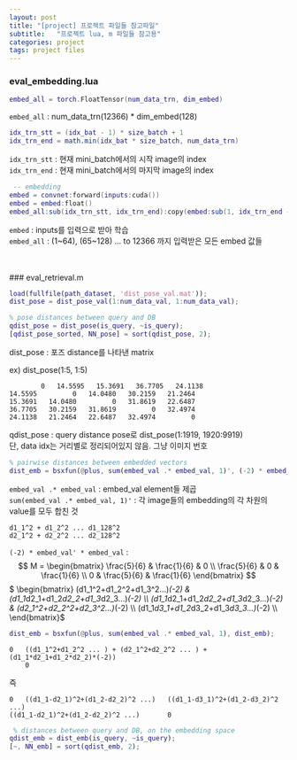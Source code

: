```yaml
---
layout: post
title: "[project] 프로젝트 파일들 참고파일"
subtitle:   "프로젝트 lua, m 파일들 참고용"
categories: project
tags: project files
---
```


### eval_embedding.lua

```lua
embed_all = torch.FloatTensor(num_data_trn, dim_embed)
 ```
`embed_all` : num_data_trn(12366) * dim_embed(128)

```lua
idx_trn_stt = (idx_bat - 1) * size_batch + 1
idx_trn_end = math.min(idx_bat * size_batch, num_data_trn)
```

`idx_trn_stt` : 현재 mini_batch에서의 시작 image의 index <br />
`idx_trn_end` : 현재 mini_batch에서의 마지막 image의 index


```lua
 -- embedding
embed = convnet:forward(inputs:cuda())
embed = embed:float()
embed_all:sub(idx_trn_stt, idx_trn_end):copy(embed:sub(1, idx_trn_end - idx_trn_stt + 1))
```
`embed` : inputs를 입력으로 받아 학습 <br />
`embed_all` : (1~64), (65~128) ... to 12366 까지 입력받은
모든 embed 값들

<br />
<br />
### eval_retrieval.m

```Matlab
load(fullfile(path_dataset, 'dist_pose_val.mat'));
dist_pose = dist_pose_val(1:num_data_val, 1:num_data_val);

% pose distances between query and DB
qdist_pose = dist_pose(is_query, ~is_query);
[qdist_pose_sorted, NN_pose] = sort(qdist_pose, 2);
```
dist_pose : 포즈 distance를 나타낸 matrix

ex) dist_pose(1:5, 1:5)
```
        0   14.5595   15.3691   36.7705   24.1138
14.5595         0   14.0480   30.2159   21.2464
15.3691   14.0480         0   31.8619   22.6487
36.7705   30.2159   31.8619         0   32.4974
24.1138   21.2464   22.6487   32.4974         0
```

qdist_pose : query distance pose로 dist_pose(1:1919, 1920:9919) <br />
단, data idx는 거리별로 정리되어있지 않음. 그냥 이미지 번호

```Matlab
% pairwise distances between embedded vectors
dist_emb = bsxfun(@plus, sum(embed_val .* embed_val, 1)', (-2) * embed_val' * embed_val);
```

`embed_val .* embed_val` : embed_val element들 제곱 <br />
`sum(embed_val .* embed_val, 1)'` : 각 image들의 embedding의 각 차원의 value를 모두 합친 것 <br />
```
d1_1^2 + d1_2^2 ... d1_128^2
d2_1^2 + d2_2^2 ... d2_128^2
```


`(-2) * embed_val' * embed_val` :
$$
M = \begin{bmatrix}
       \frac{5}{6} & \frac{1}{6} & 0           \\
       \frac{5}{6} & 0           & \frac{1}{6} \\
       0           & \frac{5}{6} & \frac{1}{6}
     \end{bmatrix}
$$
$ \begin{bmatrix}
(d1_1^2+d1_2^2+d1_3^2...)*(-2) & (d1_1*d2_1+d1_2*d2_2+d1_3*d2_3...)*(-2) \\\\ 
(d1_1*d2_1+d1_2*d2_2+d1_3*d2_3...)*(-2) & (d2_1^2+d2_2^2+d2_3^2...)*(-2) \\\\
(d1_1*d3_1+d1_2*d3_2+d1_3*d3_3...)*(-2) \\\\
\end{bmatrix}$

``` Matlab
dist_emb = bsxfun(@plus, sum(embed_val .* embed_val, 1), dist_emb);
```

```
0   ((d1_1^2+d1_2^2 ... ) + (d2_1^2+d2_2^2 ... ) + (d1_1*d2_1+d1_2*d2_2)*(-2))
    0
```
즉
```
0   ((d1_1-d2_1)^2+(d1_2-d2_2)^2 ...)   ((d1_1-d3_1)^2+(d1_2-d3_2)^2 ...)
((d1_1-d2_1)^2+(d1_2-d2_2)^2 ...)       0
```

``` Matlab
 % distances between query and DB, on the embedding space
qdist_emb = dist_emb(is_query, ~is_query);
[~, NN_emb] = sort(qdist_emb, 2);
```